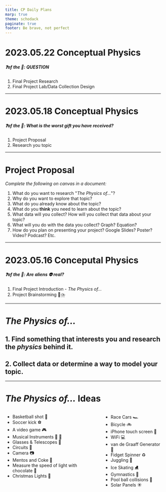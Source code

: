 ```yaml
---
title: CP Daily Plans
marp: true
theme: schodack
paginate: true
footer: Be brave, not perfect
---
```


# 2023.05.22 **Conceptual Physics**

##### ❓of the 📅: QUESTION

1. Final Project Research 
2. Final Project Lab/Data Collection Design

---

# 2023.05.18 **Conceptual Physics**

##### ❓of the 📅: What is the worst gift you have received?


1. Project Proposal
2. Research you topic

---

# Project Proposal

*Complete the following on canvas in a document:*

1. What do you want to research "_The Physics of..._"?
2. Why do you want to explore that topic?
3. What do you already know about the topic?
4. What do you **think** you need to learn about the topic?
5. What data will you collect? How will you collect that data about your topic?
6. What will you do with the data you collect? Graph? Equation?
7. How do you plan on presenting your project? Google Slides? Poster? Video? Podcast? Etc. 

---




# 2023.05.16 **Conceputal Physics**

##### ❓of the 📅: Are aliens 👽 real?

1. Final Project Introduction - *The Physics of...* 
2. Project Brainstorming 🧠⛈️

---

# *The Physics of...*  <!---fit--->

## 1. Find **something** that interests you and research the ***physics*** behind it. 

## 2. **Collect data** or determine a way to **model** your topic.

---

# *The Physics of...* Ideas

<div class="columns">

<div>

- Basketball shot 🏀
- Soccer kick ⚽
- A video game 🎮
- Musical Instruments 🎷 🎸
- Glasses & Telescopes 🔭
- Circuits 🔋
- Camera 📷
- Mentos and Coke 🌋
- Measure the speed of light with chocolate 🍫
- Christmas Lights 🎄

</div>

<div>

- Race Cars 🏎️
- Bicycle 🚲
- iPhone touch screen 📱
- WiFi 💻 
- van de Graaff Generator 🎇
- Fidget Spinner ♻️
- Juggling 🤹
- Ice Skating ⛸️ 
- Gymnastics 🤸
- Pool ball collisions 🎱
- Solar Panels ☀️


</div>